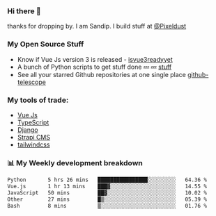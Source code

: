 ### Hi there 👋

thanks for dropping by.
I am Sandip. I build stuff at [@Pixeldust](github.com/pixeldust-in/)

###  **My Open Source Stuff**

 - Know if Vue Js version 3 is released -  [isvue3readyyet](https://github.com/sandiprb/isvue3readyyet)
 - A bunch of Python scripts to get stuff done 💤 💤 [stuff](https://github.com/sandiprb/stuff)
 - See all your starred Github repositories at one single place [github-telescope](https://github.com/sandiprb/github-telescope)



###  **My tools of trade:**
 - [Vue Js](https://github.com/vuejs/vue/)
 - [TypeScript](https://github.com/microsoft/TypeScript)
 - [Django](github.com/django/django)
 - [Strapi CMS](github.com/strapi/strapi)
 - [tailwindcss](https://github.com/tailwindlabs/tailwindcss)


###  📊 **My Weekly development breakdown**
<!--START_SECTION:waka-->

```txt
Python       5 hrs 26 mins   ████████████████░░░░░░░░░   64.36 %
Vue.js       1 hr 13 mins    ███▓░░░░░░░░░░░░░░░░░░░░░   14.55 %
JavaScript   50 mins         ██▓░░░░░░░░░░░░░░░░░░░░░░   10.02 %
Other        27 mins         █▒░░░░░░░░░░░░░░░░░░░░░░░   05.39 %
Bash         8 mins          ▒░░░░░░░░░░░░░░░░░░░░░░░░   01.76 %
```

<!--END_SECTION:waka-->
